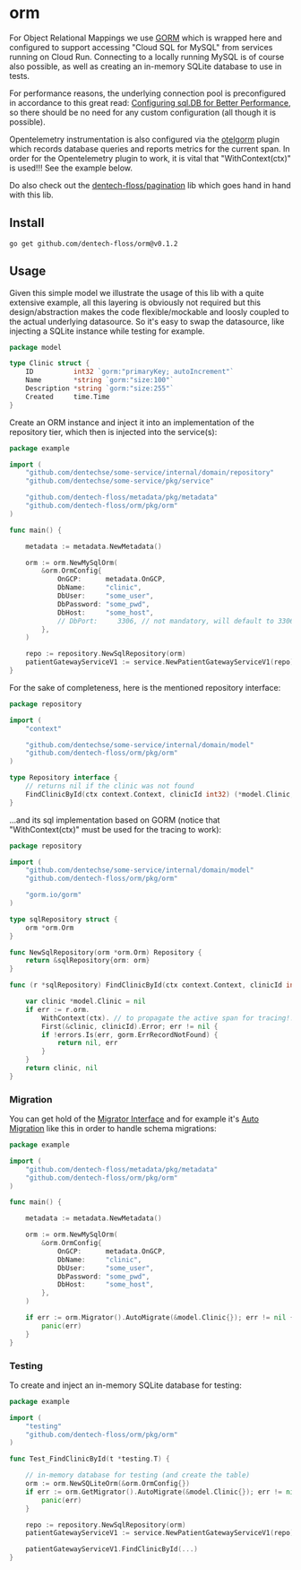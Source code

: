 # orm

For Object Relational Mappings we use [GORM](https://gorm.io/index.html) which is wrapped here and configured to support accessing "Cloud SQL for MySQL" from services running on Cloud Run. Connecting to a locally running MySQL is of course also possible, as well as creating an in-memory SQLite database to use in tests. 

For performance reasons, the underlying connection pool is preconfigured in accordance to this great read: [Configuring sql.DB for Better Performance](https://www.alexedwards.net/blog/configuring-sqldb), so there should be no need for any custom configuration (all though it is possible).

Opentelemetry instrumentation is also configured via the [otelgorm](https://github.com/uptrace/opentelemetry-go-extra/tree/main/otelgorm) plugin which records database queries and reports metrics for the current span. In order for the Opentelemetry plugin to work, it is vital that "WithContext(ctx)" is used!!! See the example below.

Do also check out the [dentech-floss/pagination](https://github.com/dentech-floss/pagination) lib which goes hand in hand with this lib.

## Install

```
go get github.com/dentech-floss/orm@v0.1.2
```

## Usage

Given this simple model we illustrate the usage of this lib with a quite extensive example, all this layering is obviously not required but this design/abstraction makes the code flexible/mockable and loosly coupled to the actual underlying datasource. So it's easy to swap the datasource, like injecting a SQLite instance while testing for example.

```go
package model

type Clinic struct {
    ID          int32 `gorm:"primaryKey; autoIncrement"`
    Name        *string `gorm:"size:100"`
    Description *string `gorm:"size:255"`
    Created     time.Time
}
```

Create an ORM instance and inject it into an implementation of the repository tier, which then is injected into the service(s):

```go
package example

import (
    "github.com/dentechse/some-service/internal/domain/repository"
    "github.com/dentechse/some-service/pkg/service"

    "github.com/dentech-floss/metadata/pkg/metadata"
    "github.com/dentech-floss/orm/pkg/orm"
)

func main() {

    metadata := metadata.NewMetadata()

    orm := orm.NewMySqlOrm(
        &orm.OrmConfig{
            OnGCP:      metadata.OnGCP,
            DbName:     "clinic",
            DbUser:     "some_user",
            DbPassword: "some_pwd",
            DbHost:     "some_host",
            // DbPort:     3306, // not mandatory, will default to 3306 if not provided
        },
    )

    repo := repository.NewSqlRepository(orm)
    patientGatewayServiceV1 := service.NewPatientGatewayServiceV1(repo)
}
```

For the sake of completeness, here is the mentioned repository interface:

```go
package repository

import (
    "context"

    "github.com/dentechse/some-service/internal/domain/model"
    "github.com/dentech-floss/orm/pkg/orm"
)

type Repository interface {
    // returns nil if the clinic was not found
    FindClinicById(ctx context.Context, clinicId int32) (*model.Clinic, error)
}
```

...and its sql implementation based on GORM (notice that "WithContext(ctx)" must be used for the tracing to work):

```go
package repository

import (
    "github.com/dentechse/some-service/internal/domain/model"
    "github.com/dentech-floss/orm/pkg/orm"

    "gorm.io/gorm"
)

type sqlRepository struct {
    orm *orm.Orm
}

func NewSqlRepository(orm *orm.Orm) Repository {
    return &sqlRepository{orm: orm}
}

func (r *sqlRepository) FindClinicById(ctx context.Context, clinicId int32) (*model.Clinic, error) {

	var clinic *model.Clinic = nil
	if err := r.orm.
		WithContext(ctx). // to propagate the active span for tracing!!!
		First(&clinic, clinicId).Error; err != nil {
		if !errors.Is(err, gorm.ErrRecordNotFound) {
			return nil, err
		}
	}
	return clinic, nil
}
```

### Migration

You can get hold of the [Migrator Interface](https://gorm.io/docs/migration.html#Migrator-Interface) and for example it's [Auto Migration](https://gorm.io/docs/migration.html#Auto-Migration) like this in order to handle schema migrations:

```go
package example

import (
    "github.com/dentech-floss/metadata/pkg/metadata"
    "github.com/dentech-floss/orm/pkg/orm"
)

func main() {

    metadata := metadata.NewMetadata()

    orm := orm.NewMySqlOrm(
        &orm.OrmConfig{
            OnGCP:      metadata.OnGCP,
            DbName:     "clinic",
            DbUser:     "some_user",
            DbPassword: "some_pwd",
            DbHost:     "some_host",
        },
    )

    if err := orm.Migrator().AutoMigrate(&model.Clinic{}); err != nil {
        panic(err)
    }
}
```

### Testing

To create and inject an in-memory SQLite database for testing:

```go
package example

import (
    "testing"
    "github.com/dentech-floss/orm/pkg/orm"
)

func Test_FindClinicById(t *testing.T) {

    // in-memory database for testing (and create the table)
    orm := orm.NewSQLiteOrm(&orm.OrmConfig{})
    if err := orm.GetMigrator().AutoMigrate(&model.Clinic{}); err != nil {
        panic(err)
    }

    repo := repository.NewSqlRepository(orm)
    patientGatewayServiceV1 := service.NewPatientGatewayServiceV1(repo) // we could inject a mock here otherwise

    patientGatewayServiceV1.FindClinicById(...)
}
```
